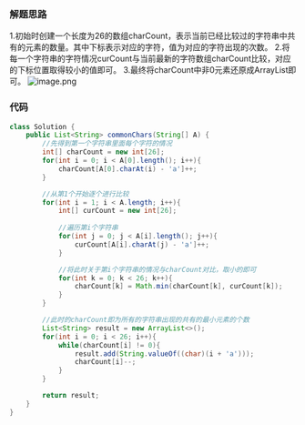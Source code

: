 ### 解题思路
1.初始时创建一个长度为26的数组charCount，表示当前已经比较过的字符串中共有的元素的数量。其中下标表示对应的字符，值为对应的字符出现的次数。
2.将每一个字符串的字符情况curCount与当前最新的字符数组charCount比较，对应的下标位置取得较小的值即可。
3.最终将charCount中非0元素还原成ArrayList即可。
![image.png](https://pic.leetcode-cn.com/1602643483-cFWqkY-image.png)

### 代码

```java
class Solution {
    public List<String> commonChars(String[] A) {
        //先得到第一个字符串里面每个字符的情况
        int[] charCount = new int[26];
        for(int i = 0; i < A[0].length(); i++){
            charCount[A[0].charAt(i) - 'a']++;
        }

        //从第1个开始逐个进行比较
        for(int i = 1; i < A.length; i++){
            int[] curCount = new int[26];
            
            //遍历第i个字符串
            for(int j = 0; j < A[i].length(); j++){
                curCount[A[i].charAt(j) - 'a']++;
            }

            //将此时关于第i个字符串的情况与charCount对比，取小的即可
            for(int k = 0; k < 26; k++){
                charCount[k] = Math.min(charCount[k], curCount[k]);
            }
        }

        //此时的charCount即为所有的字符串出现的共有的最小元素的个数
        List<String> result = new ArrayList<>();
        for(int i = 0; i < 26; i++){
            while(charCount[i] != 0){
                result.add(String.valueOf((char)(i + 'a')));
                charCount[i]--;
            }
        }

        return result;
    }
}
```